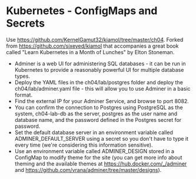 # Kubernetes - ConfigMaps and Secrets

Use https://github.com/KernelGamut32/kiamol/tree/master/ch04. Forked from https://github.com/sixeyed/kiamol that accompanies a great book called "Learn Kubernetes in a Month of Lunches" by Elton Stoneman.

* Adminer is a web UI for administering SQL databases - it can be run in Kubernetes to provide a reasonably powerful UI for multiple database types.
* Deploy the YAML files in the ch04/lab/postgres folder and deploy the ch04/lab/adminer.yaml file - this will allow you to use Adminer in a basic format.
* Find the external IP for your Adminer Service, and browse to port 8082. 
* You can confirm the connection to Postgres using PostgreSQL as the system, ch04-lab-db as the server, postgres as the user name and database name, and the password defined in the Postgres secret for password.
* Set the default database server in an environment variable called ADMINER_DEFAULT_SERVER using a secret so you don't have to type it every time (we're considering this information sensitive).
* Use an environment variable called ADMINER_DESIGN stored in a ConfigMap to modify theme for the site (you can get more info about theming and the available themes at https://hub.docker.com/_/adminer and https://github.com/vrana/adminer/tree/master/designs).